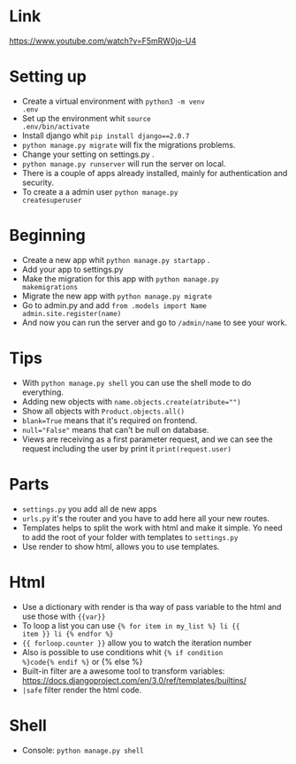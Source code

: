 # Link

https://www.youtube.com/watch?v=F5mRW0jo-U4

# Setting up

- Create a virtual environment with <code>python3 -m venv .env</code>
- Set up the environment whit <code>source .env/bin/activate</code>
- Install django whit <code>pip install django==2.0.7</code>
- <code>python manage.py migrate</code> will fix the migrations problems.
- Change your setting on settings.py .
- <code>python manage.py runserver</code> will run the server on local.
- There is a couple of apps already installed, mainly for authentication and security.
- To create a a admin user <code>python manage.py createsuperuser</code>

# Beginning

- Create a new app whit <code>python manage.py startapp</code> .
- Add your app to settings.py
- Make the migration for this app with <code>python manage.py makemigrations</code>
- Migrate the new app with <code>python manage.py migrate</code>
- Go to admin.py and add <code>from .models import Name
  admin.site.register(name)</code>
- And now you can run the server and go to <code>/admin/name</code> to see your work.

# Tips

- With <code>python manage.py shell</code> you can use the shell mode to do everything.
- Adding new objects with <code>name.objects.create(atribute="")</code>
- Show all objects with <code>Product.objects.all()
  </code>
- <code>blank=True</code> means that it's required on frontend.
- <code>null="False"</code> means that can't be null on database.
- Views are receiving as a first parameter request, and we can see the request including the user by print it <code>print(request.user)</code>

# Parts

- <code>settings.py</code> you add all de new apps
- <code>urls.py</code> it's the router and you have to add here all your new routes.
- Templates helps to split the work with html and make it simple. Yo need to add the root of your folder with templates to <code>settings.py</code>
- Use render to show html, allows you to use templates.

# Html

- Use a dictionary with render is tha way of pass variable to the html and use those with <code>{{var}}</code>
- To loop a list you can use <code>{% for item in my_list %} li {{ item }} li {% endfor %}</code>
- <code>{{ forloop.counter }}</code> allow you to watch the iteration number
- Also is possible to use conditions whit <code>{% if condition %}code{% endif %}</code> or {% else %}
- Built-in filter are a awesome tool to transform variables: <link>https://docs.djangoproject.com/en/3.0/ref/templates/builtins/</link>
- <code>|safe</code> filter render the html code.

# Shell
- Console: <code>python manage.py shell</code>

